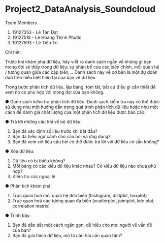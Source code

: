 # Project2_DataAnalysis_Soundcloud

Team Members
1. 19127353 - Lê Tán Đạt
2. 19127518 - Lê Hoàng Thịnh Phước
3. 19127593 - Lê Tiến Trí

Chi tiết:

Trước khi khám phá dữ liệu, hãy viết ra danh sách ngắn về những gì bạn mong đợi sẽ
thấy trong dữ liệu: sự phân bố của các biến chính, mối quan hệ / tương quan giữa
các cặp biến,... Danh sách này về cơ bản là một dự đoán dựa trên hiểu biết hiện tại
của bạn về dữ liệu.

Trong bước phân tích dữ liệu, lập bảng, tóm tắt, bất cứ điều gì cần thiết để xem nó có
phù hợp với mong đợi của bạn không.

● Danh sách kiểm tra phân tích dữ liệu: Danh sách kiểm tra này có thể được sử
dụng như một hướng dẫn trong quá trình phân tích dữ liệu hoặc như một cách
để đánh giá chất lượng của một phân tích dữ liệu được báo cáo.

● Trả lời những câu hỏi về bộ dữ liệu:
1. Bạn đã xác định số liệu trước khi bắt đầu?
2. Bạn đã hiểu ngữ cảnh cho câu hỏi và ứng dụng?
3. Bạn đã xem xét liệu câu hỏi có thể được trả lời với dữ liệu có sẵn
không?

● Xóa dữ liệu:
1. Dữ liệu có bị thiếu không?
2. Mỗi bảng có các kiểu dữ liệu khác nhau? Có kiểu dữ liệu nào chưa
phù hợp?
3. Kiểm tra các ngoại lệ

● Phân tích khám phá:
1. Trực quan hoá mối quan hệ đơn biến (histogram, distplot,
boxplot)
2. Trực quan hoá các tương quan đa biến (scatterplot, jointplot,
kde plot, correlation matrix)

● Trình bày:
1. Bạn đã dẫn dắt một cách ngắn gọn, dễ hiểu cho mọi người về vấn đề
của bạn?
2. Bạn đã giải thích dữ liệu, mô tả câu hỏi cần quan tâm?
